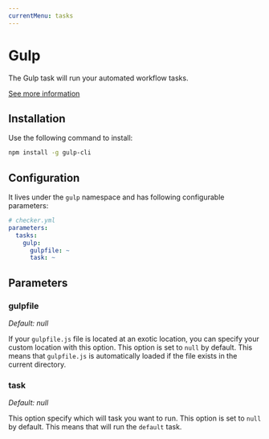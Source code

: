 ```yaml
---
currentMenu: tasks
---
```


# Gulp

The Gulp task will run your automated workflow tasks.

[See more information](http://gulpjs.com/)

## Installation

Use the following command to install:

```bash
npm install -g gulp-cli
```

## Configuration

It lives under the `gulp` namespace and has following configurable parameters:

```yaml
# checker.yml
parameters:
  tasks:
    gulp:
      gulpfile: ~
      task: ~
```

## Parameters

### gulpfile

*Default: null*

If your `gulpfile.js` file is located at an exotic location,
you can specify your custom location with this option.
This option is set to `null` by default.
This means that `gulpfile.js` is automatically loaded
if the file exists in the current directory.

### task

*Default: null*

This option specify which will task you want to run.
This option is set to `null` by default.
This means that will run the `default` task.
